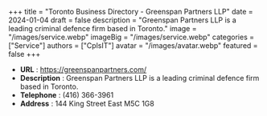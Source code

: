 +++
title = "Toronto Business Directory - Greenspan Partners LLP"
date = 2024-01-04
draft = false
description = "Greenspan Partners LLP is a leading criminal defence firm based in Toronto."
image = "/images/service.webp"
imageBig = "/images/service.webp"
categories = ["Service"]
authors = ["CplsIT"]
avatar = "/images/avatar.webp"
featured = false
+++


* **URL** :  https://greenspanpartners.com/
* **Description** : Greenspan Partners LLP is a leading criminal defence firm based in Toronto.  
* **Telephone** : (416) 366-3961
* **Address** : 144 King Street East M5C 1G8